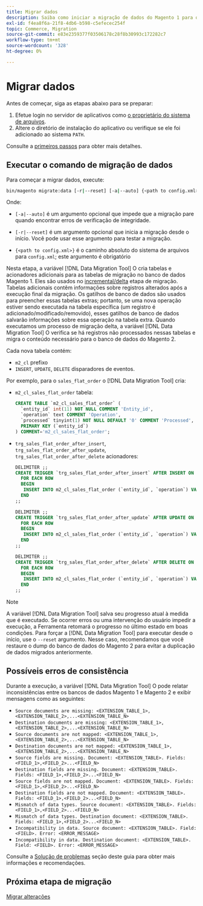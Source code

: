 ```yaml
---
title: Migrar dados
description: Saiba como iniciar a migração de dados do Magento 1 para o Magento 2 com o [!DNL Data Migration Tool].
exl-id: f4ea8f6a-21f8-4db6-b598-c5efecec254f
topic: Commerce, Migration
source-git-commit: e83e2359377f03506178c28f8b30993c172282c7
workflow-type: tm+mt
source-wordcount: '328'
ht-degree: 0%

---
```


# Migrar dados

Antes de começar, siga as etapas abaixo para se preparar:

1. Efetue login no servidor de aplicativos como [o proprietário do sistema de arquivos](../../../installation/prerequisites/file-system/overview.md).
1. Altere o diretório de instalação do aplicativo ou verifique se ele foi adicionado ao sistema `PATH`.

Consulte a [primeiros passos](overview.md#first-steps) para obter mais detalhes.

## Executar o comando de migração de dados

Para começar a migrar dados, execute:

```bash
bin/magento migrate:data [-r|--reset] [-a|--auto] {<path to config.xml>}
```

Onde:

* `[-a|--auto]` é um argumento opcional que impede que a migração pare quando encontrar erros de verificação de integridade.

* `[-r|--reset]` é um argumento opcional que inicia a migração desde o início. Você pode usar esse argumento para testar a migração.

* `{<path to config.xml>}` é o caminho absoluto do sistema de arquivos para `config.xml`; este argumento é obrigatório

Nesta etapa, a variável [!DNL Data Migration Tool] O cria tabelas e acionadores adicionais para as tabelas de migração no banco de dados Magento 1. Eles são usados no [incremental/delta](delta.md) etapa de migração. Tabelas adicionais contêm informações sobre registros alterados após a execução final da migração. Os gatilhos de banco de dados são usados para preencher essas tabelas extras; portanto, se uma nova operação estiver sendo executada na tabela específica (um registro é adicionado/modificado/removido), esses gatilhos de banco de dados salvarão informações sobre essa operação na tabela extra. Quando executamos um processo de migração delta, a variável [!DNL Data Migration Tool] O verifica se há registros não processados nessas tabelas e migra o conteúdo necessário para o banco de dados do Magento 2.

Cada nova tabela contém:

* `m2_cl` prefixo
* `INSERT`, `UPDATE`, `DELETE` disparadores de eventos.

Por exemplo, para o `sales_flat_order` o [!DNL Data Migration Tool] cria:

* `m2_cl_sales_flat_order` tabela:

  ```sql
  CREATE TABLE `m2_cl_sales_flat_order` (
    `entity_id` int(11) NOT NULL COMMENT 'Entity_id',
    `operation` text COMMENT 'Operation',
    `processed` tinyint(1) NOT NULL DEFAULT '0' COMMENT 'Processed',
    PRIMARY KEY (`entity_id`)
  ) COMMENT='m2_cl_sales_flat_order';
  ```

* `trg_sales_flat_order_after_insert`, `trg_sales_flat_order_after_update`, `trg_sales_flat_order_after_delete` acionadores:

  ```sql
  DELIMITER ;;
  CREATE TRIGGER `trg_sales_flat_order_after_insert` AFTER INSERT ON `sales_flat_order`
    FOR EACH ROW
    BEGIN
     INSERT INTO m2_cl_sales_flat_order (`entity_id`, `operation`) VALUES (NEW.entity_id, 'INSERT')ON DUPLICATE KEY UPDATE operation = 'INSERT';
    END
  ;;
  
  DELIMITER ;;
  CREATE TRIGGER `trg_sales_flat_order_after_update` AFTER UPDATE ON `sales_flat_order`
    FOR EACH ROW
    BEGIN
     INSERT INTO m2_cl_sales_flat_order (`entity_id`, `operation`) VALUES (NEW.entity_id, 'UPDATE') ON DUPLICATE KEY UPDATE operation = 'UPDATE';
    END
  ;;
  
  DELIMITER ;;
  CREATE TRIGGER `trg_sales_flat_order_after_delete` AFTER DELETE ON `sales_flat_order`
    FOR EACH ROW
    BEGIN
     INSERT INTO m2_cl_sales_flat_order (`entity_id`, `operation`) VALUES (OLD.entity_id, 'DELETE')ON DUPLICATE KEY UPDATE operation = 'DELETE';
    END
  ;;
  ```

>[!NOTE]
>
>A variável [!DNL Data Migration Tool] salva seu progresso atual à medida que é executado. Se ocorrer erros ou uma intervenção do usuário impedir a execução, a Ferramenta retomará o progresso no último estado em boas condições. Para forçar a [!DNL Data Migration Tool] para executar desde o início, use o `--reset` argumento. Nesse caso, recomendamos que você restaure o dump do banco de dados do Magento 2 para evitar a duplicação de dados migrados anteriormente.


## Possíveis erros de consistência

Durante a execução, a variável [!DNL Data Migration Tool] O pode relatar inconsistências entre os bancos de dados Magento 1 e Magento 2 e exibir mensagens como as seguintes:

* `Source documents are missing: <EXTENSION_TABLE_1>,<EXTENSION_TABLE_2>,...<EXTENSION_TABLE_N>`
* `Destination documents are missing: <EXTENSION_TABLE_1>,<EXTENSION_TABLE_2>,...<EXTENSION_TABLE_N>`
* `Source documents are not mapped: <EXTENSION_TABLE_1>,<EXTENSION_TABLE_2>,...<EXTENSION_TABLE_N>`
* `Destination documents are not mapped: <EXTENSION_TABLE_1>,<EXTENSION_TABLE_2>,...<EXTENSION_TABLE_N>`
* `Source fields are missing. Document: <EXTENSION_TABLE>. Fields: <FIELD_1>,<FIELD_2>...<FIELD_N>`
* `Destination fields are missing. Document: <EXTENSION_TABLE>. Fields: <FIELD_1>,<FIELD_2>...<FIELD_N>`
* `Source fields are not mapped. Document: <EXTENSION_TABLE>. Fields: <FIELD_1>,<FIELD_2>...<FIELD_N>`
* `Destination fields are not mapped. Document: <EXTENSION_TABLE>. Fields: <FIELD_1>,<FIELD_2>...<FIELD_N>`
* `Mismatch of data types. Source document: <EXTENSION_TABLE>. Fields: <FIELD_1>,<FIELD_2>...<FIELD_N>`
* `Mismatch of data types. Destination document: <EXTENSION_TABLE>. Fields: <FIELD_1>,<FIELD_2>...<FIELD_N>`
* `Incompatibility in data. Source document: <EXTENSION_TABLE>. Field: <FIELD>. Error: <ERROR_MESSAGE>`
* `Incompatibility in data. Destination document: <EXTENSION_TABLE>. Field: <FIELD>. Error: <ERROR_MESSAGE>`

Consulte a [Solução de problemas](https://support.magento.com/hc/en-us/articles/360033020451) seção deste guia para obter mais informações e recomendações.

## Próxima etapa de migração

[Migrar alterações](delta.md)
